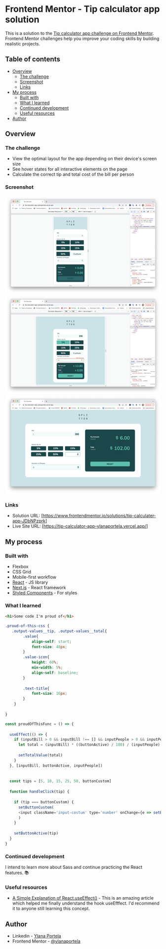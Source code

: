 # Frontend Mentor - Tip calculator app solution

This is a solution to the [Tip calculator app challenge on Frontend Mentor](https://www.frontendmentor.io/challenges/tip-calculator-app-ugJNGbJUX). Frontend Mentor challenges help you improve your coding skills by building realistic projects.

## Table of contents

- [Overview](#overview)
  - [The challenge](#the-challenge)
  - [Screenshot](#screenshot)
  - [Links](#links)
- [My process](#my-process)
  - [Built with](#built-with)
  - [What I learned](#what-i-learned)
  - [Continued development](#continued-development)
  - [Useful resources](#useful-resources)
- [Author](#author)


## Overview

### The challenge


- View the optimal layout for the app depending on their device's screen size
- See hover states for all interactive elements on the page
- Calculate the correct tip and total cost of the bill per person

### Screenshot

![](./public/assets/screenshot-mobile.png)
![](./public/assets/screenshot-tablet.png)
![](./public/assets/screenshot-desktop.png)

### Links

- Solution URL: [https://www.frontendmentor.io/solutions/tip-calculater-app-JDbNPzprk]
- Live Site URL: [https://tip-calculator-app-ylanaportela.vercel.app/]
## My process

### Built with

- Flexbox
- CSS Grid
- Mobile-first workflow
- [React](https://reactjs.org/) - JS library
- [Next.js](https://nextjs.org/) - React framework
- [Styled Components](https://styled-components.com/) - For styles


### What I learned


```html
<h1>Some code I'm proud of</h1>
```
```css
.proud-of-this-css {
   .output-values__tip, .output-values__total{
        .value{
            align-self: start;
            font-size: 48px;
        }
        .value-icon{
            height: 60%;
            min-width: 5%;
            align-self: baseline;
        }

        .text-title{
            font-size: 16px;
        }
    }

}
```
```js
const proudOfThisFunc = () => {
  
  useEffect(() => {
    if (inputBill > 0 && inputBill !== [] && inputPeople > 0 && inputPeople !== [] ) {
      let total = (inputBill) * ((buttonActive) / 100) / (inputPeople) + (inputBill) / (inputPeople)

      setTotalValue(total)
    }
  }, [inputBill, buttonActive, inputPeople])


  const tips = [5, 10, 15, 25, 50, buttonCustom]

  function handleClick(tip) {

    if (tip === buttonCustom) { 
      setButtonCustom(
      <input className='input-costum' type='number' onChange={e => setButtonActive(Number(e.target.value))}/>
      )
    }
   
    setButtonActive(tip)
  }
}
```



### Continued development

I intend to learn more about Sass and continue practicing the React features. 📚

### Useful resources


- [A Simple Explanation of React.useEffect()](https://dmitripavlutin.com/react-useeffect-explanation/) - This is an amazing article which helped me finally understand the hook useEfffect. I'd recommend it to anyone still learning this concept.



## Author

- Linkedin - [Ylana Portela](https://www.linkedin.com/in/ylana-portela/)
- Frontend Mentor - [@ylanaportela](https://www.frontendmentor.io/profile/ylanaportela)


